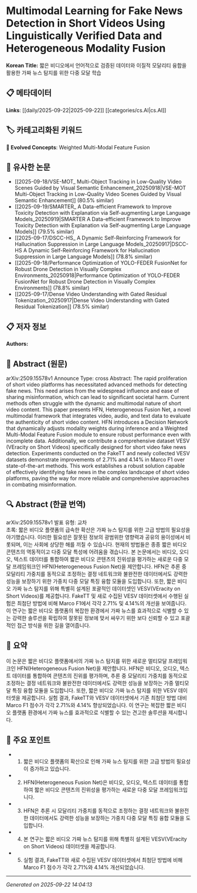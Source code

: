 # Multimodal Learning for Fake News Detection in Short Videos Using Linguistically Verified Data and Heterogeneous Modality Fusion

**Korean Title:** 짧은 비디오에서 언어적으로 검증된 데이터와 이질적 모달리티 융합을 활용한 가짜 뉴스 탐지를 위한 다중 모달 학습

## 📋 메타데이터

**Links**: [[daily/2025-09-22|2025-09-22]] [[categories/cs.AI|cs.AI]]

## 🏷️ 카테고리화된 키워드
**🚀 Evolved Concepts**: Weighted Multi-Modal Feature Fusion

## 🔗 유사한 논문
- [[2025-09-18/VSE-MOT_ Multi-Object Tracking in Low-Quality Video Scenes Guided by Visual Semantic Enhancement_20250918|VSE-MOT Multi-Object Tracking in Low-Quality Video Scenes Guided by Visual Semantic Enhancement]] (80.5% similar)
- [[2025-09-19/SMARTER_ A Data-efficient Framework to Improve Toxicity Detection with Explanation via Self-augmenting Large Language Models_20250919|SMARTER A Data-efficient Framework to Improve Toxicity Detection with Explanation via Self-augmenting Large Language Models]] (79.5% similar)
- [[2025-09-17/DSCC-HS_ A Dynamic Self-Reinforcing Framework for Hallucination Suppression in Large Language Models_20250917|DSCC-HS A Dynamic Self-Reinforcing Framework for Hallucination Suppression in Large Language Models]] (78.8% similar)
- [[2025-09-18/Performance Optimization of YOLO-FEDER FusionNet for Robust Drone Detection in Visually Complex Environments_20250918|Performance Optimization of YOLO-FEDER FusionNet for Robust Drone Detection in Visually Complex Environments]] (78.8% similar)
- [[2025-09-17/Dense Video Understanding with Gated Residual Tokenization_20250917|Dense Video Understanding with Gated Residual Tokenization]] (78.5% similar)

## 📋 저자 정보

**Authors:** 

## 📄 Abstract (원문)

arXiv:2509.15578v1 Announce Type: cross 
Abstract: The rapid proliferation of short video platforms has necessitated advanced methods for detecting fake news. This need arises from the widespread influence and ease of sharing misinformation, which can lead to significant societal harm. Current methods often struggle with the dynamic and multimodal nature of short video content. This paper presents HFN, Heterogeneous Fusion Net, a novel multimodal framework that integrates video, audio, and text data to evaluate the authenticity of short video content. HFN introduces a Decision Network that dynamically adjusts modality weights during inference and a Weighted Multi-Modal Feature Fusion module to ensure robust performance even with incomplete data. Additionally, we contribute a comprehensive dataset VESV (VEracity on Short Videos) specifically designed for short video fake news detection. Experiments conducted on the FakeTT and newly collected VESV datasets demonstrate improvements of 2.71% and 4.14% in Marco F1 over state-of-the-art methods. This work establishes a robust solution capable of effectively identifying fake news in the complex landscape of short video platforms, paving the way for more reliable and comprehensive approaches in combating misinformation.

## 🔍 Abstract (한글 번역)

arXiv:2509.15578v1 발표 유형: 교차  
초록: 짧은 비디오 플랫폼의 급속한 확산은 가짜 뉴스 탐지를 위한 고급 방법의 필요성을 야기했습니다. 이러한 필요성은 잘못된 정보의 광범위한 영향력과 공유의 용이성에서 비롯되며, 이는 사회에 상당한 해를 끼칠 수 있습니다. 현재의 방법들은 종종 짧은 비디오 콘텐츠의 역동적이고 다중 모달 특성에 어려움을 겪습니다. 본 논문에서는 비디오, 오디오, 텍스트 데이터를 통합하여 짧은 비디오 콘텐츠의 진위성을 평가하는 새로운 다중 모달 프레임워크인 HFN(Heterogeneous Fusion Net)을 제안합니다. HFN은 추론 중 모달리티 가중치를 동적으로 조정하는 결정 네트워크와 불완전한 데이터에서도 강력한 성능을 보장하기 위한 가중치 다중 모달 특징 융합 모듈을 도입합니다. 또한, 짧은 비디오 가짜 뉴스 탐지를 위해 특별히 설계된 포괄적인 데이터셋인 VESV(VEracity on Short Videos)를 제공합니다. FakeTT 및 새로 수집된 VESV 데이터셋에서 수행된 실험은 최첨단 방법에 비해 Marco F1에서 각각 2.71% 및 4.14%의 개선을 보여줍니다. 이 연구는 짧은 비디오 플랫폼의 복잡한 환경에서 가짜 뉴스를 효과적으로 식별할 수 있는 강력한 솔루션을 확립하여 잘못된 정보에 맞서 싸우기 위한 보다 신뢰할 수 있고 포괄적인 접근 방식을 위한 길을 열어줍니다.

## 📝 요약

이 논문은 짧은 비디오 플랫폼에서의 가짜 뉴스 탐지를 위한 새로운 멀티모달 프레임워크인 HFN(Heterogeneous Fusion Net)을 제안합니다. HFN은 비디오, 오디오, 텍스트 데이터를 통합하여 콘텐츠의 진위를 평가하며, 추론 중 모달리티 가중치를 동적으로 조정하는 결정 네트워크와 불완전한 데이터에서도 강력한 성능을 보장하는 가중 멀티모달 특징 융합 모듈을 도입합니다. 또한, 짧은 비디오 가짜 뉴스 탐지를 위한 VESV 데이터셋을 제공합니다. 실험 결과, FakeTT와 VESV 데이터셋에서 기존 최첨단 방법 대비 Marco F1 점수가 각각 2.71%와 4.14% 향상되었습니다. 이 연구는 복잡한 짧은 비디오 플랫폼 환경에서 가짜 뉴스를 효과적으로 식별할 수 있는 견고한 솔루션을 제시합니다.

## 🎯 주요 포인트

- 1. 짧은 비디오 플랫폼의 확산으로 인해 가짜 뉴스 탐지를 위한 고급 방법의 필요성이 증가하고 있습니다.

- 2. HFN(Heterogeneous Fusion Net)은 비디오, 오디오, 텍스트 데이터를 통합하여 짧은 비디오 콘텐츠의 진위성을 평가하는 새로운 다중 모달 프레임워크입니다.

- 3. HFN은 추론 시 모달리티 가중치를 동적으로 조정하는 결정 네트워크와 불완전한 데이터에서도 강력한 성능을 보장하는 가중치 다중 모달 특징 융합 모듈을 도입합니다.

- 4. 본 연구는 짧은 비디오 가짜 뉴스 탐지를 위해 특별히 설계된 VESV(VEracity on Short Videos) 데이터셋을 제공합니다.

- 5. 실험 결과, FakeTT와 새로 수집된 VESV 데이터셋에서 최첨단 방법에 비해 Marco F1 점수가 각각 2.71%와 4.14% 개선되었습니다.

---

*Generated on 2025-09-22 14:04:13*